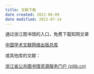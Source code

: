 ```yaml
---
title: 文献下载
date created: 2022-06-09
date modified: 2022-07-14
---
```


通过浙江图书馆的入口，免费下载知网文章

[中国学术文献网络出版总库](http://61.175.198.136:8083/rwt/288/http/GEZC6MJZFZZUPLSSG63B/kns55/brief/result.aspx)

或其他库的文献：

[浙江省公共图书馆资源服务门户 (zjlib.cn)](http://zjisa.zjlib.cn/home/zy_home.jsp)
